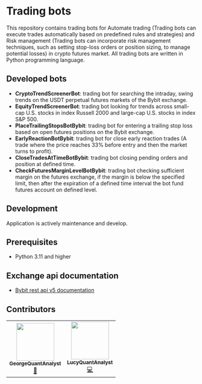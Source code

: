 # Trading bots

This repository contains trading bots for Automate trading (Trading bots can execute trades automatically based on predefined rules and strategies) 
and Risk management (Trading bots can incorporate risk management techniques, such as setting stop-loss orders or position sizing, to manage potential losses) in crypto futures market. All trading bots are written in Python programming language.

## Developed bots
* **CryptoTrendScreenerBot**:  trading bot for searching the intraday, swing trends on the USDT perpetual futures markets of the Bybit exchange.
* **EquityTrendScreenerBot**:  trading bot looking for trends across small-cap U.S. stocks in index Russell 2000 and large-cap U.S. stocks in index S&P 500.
* **PlaceTrailingStopsBotBybit**: trading bot for entering a trailing stop loss based on open futures positions on the Bybit exchange.
* **EarlyReactionBotBybit**: trading bot for close early reaction trades (A trade where the price reaches 33% before entry and then the market turns to profit).
* **CloseTradesAtTimeBotBybit**: trading bot closing pending orders and position at defined time.
* **CheckFuturesMarginLevelBotBybit**: trading bot checking sufficient margin on the futures exchange, if the margin is below the specified limit, then after the expiration of a defined time interval the bot fund futures account on defined level.

## Development
Application is actively maintenance and develop.

## Prerequisites
* Python 3.11 and higher

## Exchange api documentation
* [Bybit rest api v5 documentation](https://bybit-exchange.github.io/docs/v5/intro)

## Contributors
<!-- ALL-CONTRIBUTORS-LIST:START - Do not remove or modify this section -->
<!-- prettier-ignore-start -->
<!-- markdownlint-disable -->
<table>
  <tr>
     <td align="center"><a href="https://github.com/GeorgeQuantAnalyst"><img src="https://avatars.githubusercontent.com/u/112611533?v=4" width="100px;" alt=""/><br /><sub><b>GeorgeQuantAnalyst</b></sub></a><br /><a href="https://github.com/GeorgeQuantAnalyst" title="Ideas">🤔</a></td>
    <td align="center"><a href="https://github.com/LucyQuantAnalyst"><img src="https://avatars.githubusercontent.com/u/115091833?v=4" width="100px;" alt=""/><br /><sub><b>LucyQuantAnalyst</b></sub></a><br /><a href="https://github.com/LucyQuantAnalyst" title="Code">💻</a></td>
  </tr>
</table>
